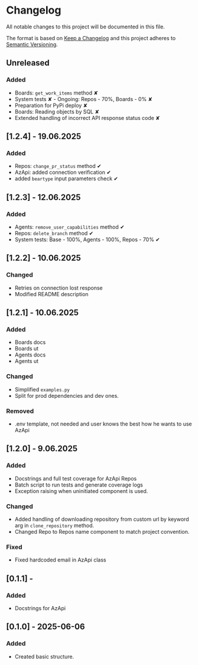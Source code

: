 # Changelog
All notable changes to this project will be documented in this file.

The format is based on [Keep a Changelog](https://keepachangelog.com/en/1.0.0/)
and this project adheres to [Semantic Versioning](https://semver.org/spec/v2.0.0.html).

## Unreleased
### Added
- Boards: `get_work_items` method ✘
- System tests ✘ - Ongoing: Repos - 70%, Boards - 0% ✘
- Preparation for PyPi deploy ✘
- Boards: Reading objects by SQL ✘
- Extended handling of incorrect API response status code ✘

## [1.2.4] - 19.06.2025
### Added
- Repos: `change_pr_status` method ✔
- AzApi: added connection verification ✔
- added `beartype` input parameters check ✔

## [1.2.3] - 12.06.2025
### Added
- Agents: `remove_user_capabilities` method ✔
- Repos: `delete_branch` method ✔
- System tests: Base - 100%, Agents - 100%, Repos - 70% ✔

## [1.2.2] - 10.06.2025
### Changed
- Retries on connection lost response 
- Modified README description

## [1.2.1] - 10.06.2025
### Added 
- Boards docs 
- Boards ut 
- Agents docs 
- Agents ut 

### Changed
- Simplified `examples.py` 
- Split for prod dependencies and dev ones. 

### Removed
- .env template, not needed and user knows the best how he wants to use AzApi 

## [1.2.0] - 9.06.2025
### Added
- Docstrings and full test coverage for AzApi Repos
- Batch script to run tests and generate coverage logs
- Exception raising when uninitiated component is used.

### Changed
- Added handling of downloading repository from custom url by keyword arg in `clone_repository` method.
- Changed Repo to Repos name component to match project convention.

### Fixed
- Fixed hardcoded email in AzApi class


## [0.1.1] - 
### Added
- Docstrings for AzApi

## [0.1.0] - 2025-06-06
### Added
- Created basic structure.
